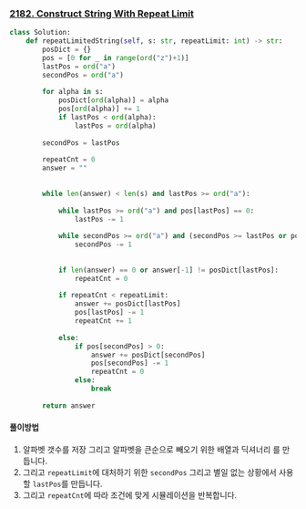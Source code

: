 ### [2182. Construct String With Repeat Limit](https://leetcode.com/problems/construct-string-with-repeat-limit)

```python
class Solution:
    def repeatLimitedString(self, s: str, repeatLimit: int) -> str:
        posDict = {}
        pos = [0 for _ in range(ord("z")+1)]
        lastPos = ord("a")
        secondPos = ord("a")
        
        for alpha in s:
            posDict[ord(alpha)] = alpha
            pos[ord(alpha)] += 1 
            if lastPos < ord(alpha):
                lastPos = ord(alpha)
                
        secondPos = lastPos
        
        repeatCnt = 0
        answer = ""
        
        
        while len(answer) < len(s) and lastPos >= ord("a"):
            
            while lastPos >= ord("a") and pos[lastPos] == 0:
                lastPos -= 1
            
            while secondPos >= ord("a") and (secondPos >= lastPos or pos[secondPos] == 0):
                secondPos -= 1
            
           
            if len(answer) == 0 or answer[-1] != posDict[lastPos]:
                repeatCnt = 0
            
            if repeatCnt < repeatLimit:
                answer += posDict[lastPos]
                pos[lastPos] -= 1
                repeatCnt += 1
            
            else:
                if pos[secondPos] > 0:
                    answer += posDict[secondPos]
                    pos[secondPos] -= 1 
                    repeatCnt = 0
                else:
                    break
            
        return answer
```

#### 풀이방법

1. 알파벳 갯수를 저장 그리고 알파벳을 큰순으로 빼오기 위한 배열과 딕셔너리 를 만듭니다.
2. 그리고 `repeatLimit`에 대처하기 위한 `secondPos` 그리고 별일 없는 상황에서 사용할 `lastPos`를 만듭니다.
3. 그리고 `repeatCnt`에 따라 조건에 맞게 시뮬레이션을 반복합니다. 